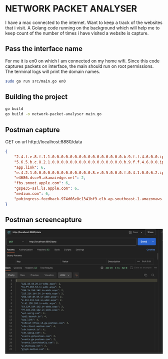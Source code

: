 # NETWORK PACKET ANALYSER
I have a mac connected to the internet. Want to keep a track of the websites that i visit. A Golang code running on the background which will help me to keep count of the number of times i have visited a website is capture.

## Pass the interface name 
For me it is en0 on which I am connected on my home wifi. Since this code captures packets on interface, the main should run on root permissions. The terminal logs will print the domain names.

```bash
sudo go run src/main.go en0
```

## Building the project
```bash
go build  
go build -o network-packet-analyser main.go 
```

## Postman capture
GET on url http://localhost:8880/data
```json
{
    "2.4.f.e.8.f.1.1.0.0.0.0.0.0.0.0.0.0.0.0.0.0.0.0.b.9.f.f.4.6.0.0.ip6.arpa": 2,
    "5.6.5.b.c.8.2.1.0.0.0.0.0.0.0.0.0.0.0.0.0.0.0.0.b.9.f.f.4.6.0.0.ip6.arpa": 2,
    "app.link": 6,
    "e.4.2.1.0.0.0.0.0.0.0.0.0.0.0.0.0.8.e.0.5.0.0.0.f.0.4.1.0.0.6.2.ip6.arpa": 2,
    "e4686.dsce9.akamaiedge.net": 2,
    "fbs.smoot.apple.com": 6,
    "gspe35-ssl.ls.apple.com": 6,
    "medium.com": 6,
    "pubingress-feedback-974d66e8c1341bf9.elb.ap-southeast-1.amazonaws.com": 2
}
```

## Postman screencapture
![Screeshot for API Request](https://github.com/pillaiharish/network-packet-analyser/blob/main/postman_api_response.png)